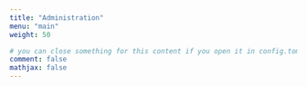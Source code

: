 ```yaml
---
title: "Administration"
menu: "main"
weight: 50

# you can close something for this content if you open it in config.toml.
comment: false
mathjax: false
---
```


